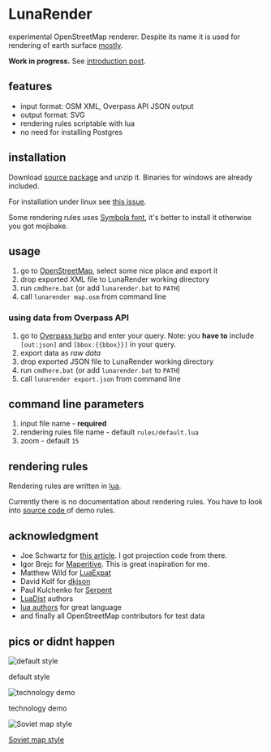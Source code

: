 # LunaRender

experimental OpenStreetMap renderer. Despite its name it is used for rendering of earth surface [mostly](http://opengeofiction.net).

**Work in progress.** See [introduction post](https://www.openstreetmap.org/user/Severak/diary/37673). 

## features

- input format: OSM XML, Overpass API JSON output
- output format: SVG
- rendering rules scriptable with lua
- no need for installing Postgres

## installation

Download [source package](https://github.com/severak/lunarender/archive/master.zip) and unzip it. Binaries for windows are already included.

For installation under linux see [this issue](https://github.com/severak/lunarender/issues/1).

Some rendering rules uses [Symbola font](http://zhm.github.io/symbola/), it's better to install it otherwise you got mojibake.

## usage

1. go to [OpenStreetMap](http://www.openstreetmap.org), select some nice place and export it
2. drop exported XML file to LunaRender working directory
3. run `cmdhere.bat` (or add `lunarender.bat` to `PATH`)
4. call `lunarender map.osm` from command line

### using data from Overpass API

1. go to [Overpass turbo](http://overpass-turbo.eu/) and enter your query. Note: you **have to** include `[out:json]` and `[bbox:{{bbox}}]` in your query.
2. export data as *raw data*
3. drop exported JSON file to LunaRender working directory
4. run `cmdhere.bat` (or add `lunarender.bat` to `PATH`)
5. call `lunarender export.json` from command line

## command line parameters

1. input file name - **required**
2. rendering rules file name - default `rules/default.lua`
3. zoom - default `15`

## rendering rules

Rendering rules are written in [lua](http://www.lua.org/manual/5.2/). 

Currently there is no documentation about rendering rules. You have to look into [source code ](https://github.com/severak/lunarender/tree/master/rules) of demo rules.

## acknowledgment

 - Joe Schwartz for [this article](https://msdn.microsoft.com/en-us/library/bb259689.aspx). I got projection code from there.
 - Igor Brejc for [Maperitive](http://maperitive.net/). This is great inspiration for me.
 - Matthew Wild for [LuaExpat](https://matthewwild.co.uk/projects/luaexpat/)
 - David Kolf for [dkjson](http://dkolf.de/src/dkjson-lua.fsl/home)
 - Paul Kulchenko for [Serpent](https://github.com/pkulchenko/serpent)
 - [LuaDist](http://luadist.org/) authors
 - [lua authors](http://www.lua.org/authors.html) for great language
 - and finally all OpenStreetMap contributors for test data
 
## pics or didnt happen

![default style](http://svita.cz/archiv/imgs/lunarender-demos/nymburk.png)

default style

![technology demo](http://svita.cz/archiv/imgs/lunarender-demos/shared.png)

technology demo

![Soviet map style](http://svita.cz/archiv/imgs/lunarender-demos/soviet_luziny.png)

[Soviet map style](https://www.openstreetmap.org/user/Severak/diary/37681)
 
